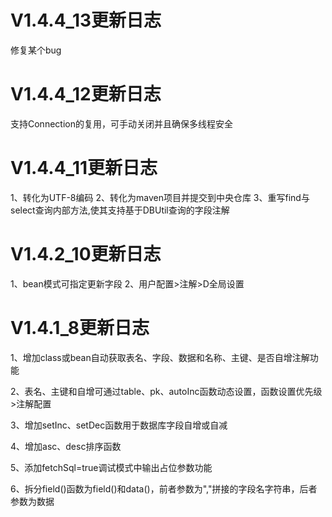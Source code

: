 # V1.4.4_13更新日志
修复某个bug

# V1.4.4_12更新日志
支持Connection的复用，可手动关闭并且确保多线程安全

# V1.4.4_11更新日志
1、转化为UTF-8编码
2、转化为maven项目并提交到中央仓库
3、重写find与select查询内部方法,使其支持基于DBUtil查询的字段注解

# V1.4.2_10更新日志
1、bean模式可指定更新字段
2、用户配置>注解>D全局设置

# V1.4.1_8更新日志
 1、增加class或bean自动获取表名、字段、数据和名称、主键、是否自增注解功能
 
 2、表名、主键和自增可通过table、pk、autoInc函数动态设置，函数设置优先级>注解配置
 
 3、增加setInc、setDec函数用于数据库字段自增或自减
 
 4、增加asc、desc排序函数
 
 5、添加fetchSql=true调试模式中输出占位参数功能
 
 6、拆分field()函数为field()和data()，前者参数为","拼接的字段名字符串，后者参数为数据
